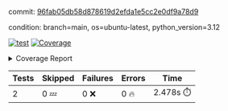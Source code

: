 commit: [96fab05db58d878619d2efda1e5cc2e0df9a78d9](https://github.com/rcmdnk/boto3-session/tree/96fab05db58d878619d2efda1e5cc2e0df9a78d9)

condition: branch=main, os=ubuntu-latest, python_version=3.12

[![test](https://github.com/rcmdnk/boto3-session/actions/workflows/test.yml/badge.svg)](https://github.com/rcmdnk/boto3-session/actions/runs/10673839108)
<a href="https://github.com/rcmdnk/boto3-session/blob/96fab05db58d878619d2efda1e5cc2e0df9a78d9/README.md"><img alt="Coverage" src="https://img.shields.io/badge/Coverage-47%25-orange.svg" /></a><details><summary>Coverage Report </summary><table><tr><th>File</th><th>Stmts</th><th>Miss</th><th>Cover</th><th>Missing</th></tr><tbody><tr><td colspan="5"><b>src/boto3_session</b></td></tr><tr><td>&nbsp; &nbsp;<a href="https://github.com/rcmdnk/boto3-session/blob/96fab05db58d878619d2efda1e5cc2e0df9a78d9/src/boto3_session/session.py">session.py</a></td><td>59</td><td>34</td><td>42%</td><td><a href="https://github.com/rcmdnk/boto3-session/blob/96fab05db58d878619d2efda1e5cc2e0df9a78d9/src/boto3_session/session.py#L11-L14">11&ndash;14</a>, <a href="https://github.com/rcmdnk/boto3-session/blob/96fab05db58d878619d2efda1e5cc2e0df9a78d9/src/boto3_session/session.py#L56">56</a>, <a href="https://github.com/rcmdnk/boto3-session/blob/96fab05db58d878619d2efda1e5cc2e0df9a78d9/src/boto3_session/session.py#L64-L66">64&ndash;66</a>, <a href="https://github.com/rcmdnk/boto3-session/blob/96fab05db58d878619d2efda1e5cc2e0df9a78d9/src/boto3_session/session.py#L69-L89">69&ndash;89</a>, <a href="https://github.com/rcmdnk/boto3-session/blob/96fab05db58d878619d2efda1e5cc2e0df9a78d9/src/boto3_session/session.py#L92-L110">92&ndash;110</a>, <a href="https://github.com/rcmdnk/boto3-session/blob/96fab05db58d878619d2efda1e5cc2e0df9a78d9/src/boto3_session/session.py#L113-L117">113&ndash;117</a>, <a href="https://github.com/rcmdnk/boto3-session/blob/96fab05db58d878619d2efda1e5cc2e0df9a78d9/src/boto3_session/session.py#L120-L121">120&ndash;121</a>, <a href="https://github.com/rcmdnk/boto3-session/blob/96fab05db58d878619d2efda1e5cc2e0df9a78d9/src/boto3_session/session.py#L124-L125">124&ndash;125</a></td></tr><tr><td><b>TOTAL</b></td><td><b>64</b></td><td><b>34</b></td><td><b>47%</b></td><td>&nbsp;</td></tr></tbody></table></details>

| Tests | Skipped | Failures | Errors | Time |
| ----- | ------- | -------- | -------- | ------------------ |
| 2 | 0 :zzz: | 0 :x: | 0 :fire: | 2.478s :stopwatch: |

